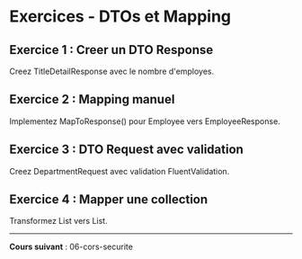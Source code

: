 # Exercices - DTOs et Mapping

## Exercice 1 : Creer un DTO Response

Creez TitleDetailResponse avec le nombre d'employes.

## Exercice 2 : Mapping manuel

Implementez MapToResponse() pour Employee vers EmployeeResponse.

## Exercice 3 : DTO Request avec validation

Creez DepartmentRequest avec validation FluentValidation.

## Exercice 4 : Mapper une collection

Transformez List<Employee> vers List<EmployeeResponse>.

---

**Cours suivant** : 06-cors-securite

